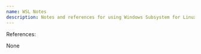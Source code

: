 ```yaml
---
name: WSL Notes
description: Notes and references for using Windows Subsystem for Linux.
---
```

References:

None


